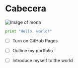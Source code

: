 # Cabecera

![Image of mona](https://octodex.github.com/images/mona-the-rivetertocat.png)

``` python
print "Hello, world!"
```
- [ ] Turn on GitHub Pages
- [ ] Outline my portfolio
- [ ] Introduce myself to the world


